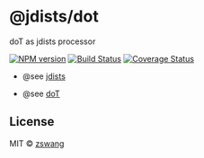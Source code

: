 # @jdists/dot

doT as jdists processor

[![NPM version][npm-image]][npm-url] [![Build Status][travis-image]][travis-url] [![Coverage Status][coverage-image]][coverage-url]

* @see [jdists](https://github.com/zswang/jdists)

* @see [doT](https://github.com/olado/doT)

## License

MIT © [zswang](http://weibo.com/zswang)

[npm-url]: https://badge.fury.io/js/%40jdists%2Fdot
[npm-image]: https://badge.fury.io/js/%40jdists%2Fdot.svg
[travis-url]: https://travis-ci.org/jdists/dot
[travis-image]: https://travis-ci.org/jdists/dot.svg?branch=master
[coverage-url]: https://coveralls.io/github/jdists/dot?branch=master
[coverage-image]: https://coveralls.io/repos/jdists/dot/badge.svg?branch=master&service=github